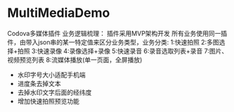 # MultiMediaDemo
Codova多媒体插件
业务逻辑梳理：
    插件采用MVP架构开发
    所有业务使用同一插件，由带入json串的某一特定值来区分业务类型，业务分类:
    1:快速拍照
    2:多图选择+拍照
    3:快速录像
    4:录像选择+录像
    5:快速录音
    6:录音选取列表+录音
    7:图片、视频预览列表
    8:流媒体播放(单一页面，全屏播放)
    
- 水印字号大小适配手机端
- 进度条去掉文本
- 去掉水印文字后面的经纬度
- 增加快速拍照预览功能
